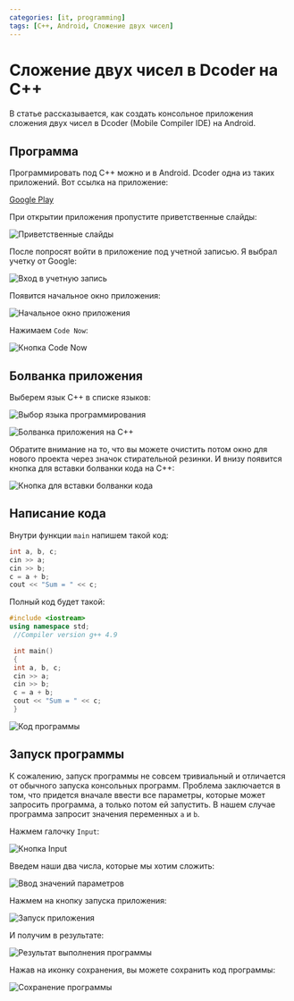 ```yaml
---
categories: [it, programming]
tags: [C++, Android, Сложение двух чисел]
---
```


# Сложение двух чисел в Dcoder на C++

В статье рассказывается, как создать консольное приложения сложения двух чисел в Dcoder (Mobile Compiler IDE) на Android.

## Программа

Программировать под C++ можно и в Android. Dcoder одна из таких приложений. Вот ссылка на приложение:

[Google Play](https://play.google.com/store/apps/details?id=com.paprbit.dcoder)

При открытии приложения пропустите приветственные слайды:

![Приветственные слайды](img/hello.png)

После попросят войти в приложение под учетной записью. Я выбрал учетку от Google:

![Вход в учетную запись](img/login.png)

Появится начальное окно приложения:

![Начальное окно приложения](img/start.png)

Нажимаем `Code Now`:

![Кнопка Code Now](img/code-now.png)

## Болванка приложения

Выберем язык C++ в списке языков:

![Выбор языка программирования](img/lang_01.png)

![Болванка приложения на C++](img/lang_02.png)

Обратите внимание на то, что вы можете очистить потом окно для нового проекта через значок стирательной резинки. И внизу появится кнопка для вставки болванки кода на C++:

![Кнопка для вставки болванки кода](img/erase.jpg)

## Написание кода

Внутри функции `main` напишем такой код:

```cpp
int a, b, c;
cin >> a;
cin >> b;
c = a + b;
cout << "Sum = " << c;
```

Полный код будет такой:

```cpp
#include <iostream>
using namespace std;
 //Compiler version g++ 4.9

 int main()
 {
 int a, b, c;
 cin >> a;
 cin >> b;
 c = a + b;
 cout << "Sum = " << c;
 }
```

![Код программы](img/code.png)

## Запуск программы

К сожалению, запуск программы не совсем тривиальный и отличается от обычного запуска консольных программ. Проблема заключается в том, что придется вначале ввести все параметры, которые может запросить программа, а только потом ей запустить. В нашем случае программа запросит значения переменных `a` и `b`.

Нажмем галочку `Input`:

![Кнопка Input](img/input_01.jpg)

Введем наши два числа, которые мы хотим сложить:

![Ввод значений параметров](img/input_02.png)

Нажмем на кнопку запуска приложения:

![Запуск приложения](img/run.jpg)

И получим в результате:

![Результат выполнения программы](img/result.png)

Нажав на иконку сохранения, вы можете сохранить код программы:

![Сохранение программы](img/save.png)
